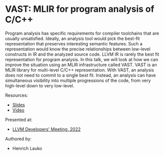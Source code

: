 VAST: MLIR for program analysis of C/C++
=====================================================================================

Program analysis has specific requirements for compiler toolchains that are
usually unsatisfied. Ideally, an analysis tool would pick the best-fit
representation that preserves interesting semantic features. Such a
representation would know the precise relationships between low-level constructs
in IR and the analyzed source code. LLVM IR is rarely the best fit
representation for program analysis. In this talk, we will look at how we can
improve the situation using an MLIR infrastructure called VAST. VAST is an MLIR
library for multi-level C/C++ representation. With VAST, an analysis does not
need to commit to a single best fit. Instead, an analysis can have simultaneous
visibility into multiple progressions of the code, from very high-level down to
very low-level.

Resources:
* [Slides](slides.pdf)
* [Video](https://youtu.be/YFqWa4pxXzM?si=5GZjmm7-AsM8DkhN)

Presented at:

* [LLVM Developers' Meeting, 2022](https://llvm.swoogo.com/2022devmtg/session/1093944/vast-mlir-for-program-analysis-of-cc++)

Authored by:

* Henrich Lauko
